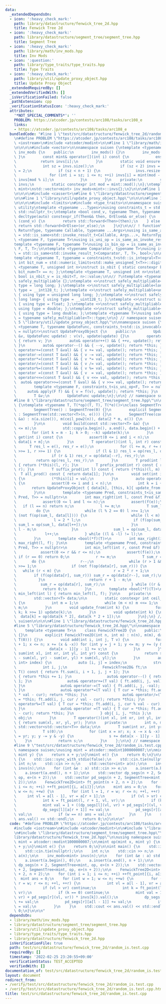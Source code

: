 ```yaml
---
data:
  _extendedDependsOn:
  - icon: ':heavy_check_mark:'
    path: library/datastructure/fenwick_tree_2d.hpp
    title: Fenwick Tree 2d
  - icon: ':heavy_check_mark:'
    path: library/datastructure/segment_tree/segment_tree.hpp
    title: Segment Tree
  - icon: ':heavy_check_mark:'
    path: library/math/inv_mods.hpp
    title: Inv Mods
  - icon: ':question:'
    path: library/type_traits/type_traits.hpp
    title: Type Traits
  - icon: ':heavy_check_mark:'
    path: library/util/update_proxy_object.hpp
    title: Update Proxy Object
  _extendedRequiredBy: []
  _extendedVerifiedWith: []
  _isVerificationFailed: false
  _pathExtension: cpp
  _verificationStatusIcon: ':heavy_check_mark:'
  attributes:
    '*NOT_SPECIAL_COMMENTS*': ''
    PROBLEM: https://atcoder.jp/contests/arc108/tasks/arc108_e
    links:
    - https://atcoder.jp/contests/arc108/tasks/arc108_e
  bundledCode: "#line 1 \"test/src/datastructure/fenwick_tree_2d/random_is.test.cpp\"\
    \n#define PROBLEM \"https://atcoder.jp/contests/arc108/tasks/arc108_e\"\n\n#include\
    \ <iostream>\n#include <atcoder/modint>\n\n#line 1 \"library/math/inv_mods.hpp\"\
    \n\n\n\n#include <vector>\n\nnamespace suisen {\ntemplate <typename mint>\nclass\
    \ inv_mods {\n    public:\n        inv_mods() {}\n        inv_mods(int n) { ensure(n);\
    \ }\n        const mint& operator[](int i) const {\n            ensure(i);\n \
    \           return invs[i];\n        }\n        static void ensure(int n) {\n\
    \            int sz = invs.size();\n            if (sz < 2) invs = {0, 1}, sz\
    \ = 2;\n            if (sz < n + 1) {\n                invs.resize(n + 1);\n \
    \               for (int i = sz; i <= n; ++i) invs[i] = mint(mod - mod / i) *\
    \ invs[mod % i];\n            }\n        }\n    private:\n        static std::vector<mint>\
    \ invs;\n        static constexpr int mod = mint::mod();\n};\ntemplate <typename\
    \ mint>\nstd::vector<mint> inv_mods<mint>::invs{};\n}\n\n\n#line 1 \"library/datastructure/segment_tree/segment_tree.hpp\"\
    \n\n\n\n#include <cassert>\n#line 6 \"library/datastructure/segment_tree/segment_tree.hpp\"\
    \n\n#line 1 \"library/util/update_proxy_object.hpp\"\n\n\n\n#line 1 \"library/type_traits/type_traits.hpp\"\
    \n\n\n\n#include <limits>\n#include <type_traits>\n\nnamespace suisen {\n// !\
    \ utility\ntemplate <typename ...Types>\nusing constraints_t = std::enable_if_t<std::conjunction_v<Types...>,\
    \ std::nullptr_t>;\ntemplate <bool cond_v, typename Then, typename OrElse>\nconstexpr\
    \ decltype(auto) constexpr_if(Then&& then, OrElse&& or_else) {\n    if constexpr\
    \ (cond_v) {\n        return std::forward<Then>(then);\n    } else {\n       \
    \ return std::forward<OrElse>(or_else);\n    }\n}\n\n// ! function\ntemplate <typename\
    \ ReturnType, typename Callable, typename ...Args>\nusing is_same_as_invoke_result\
    \ = std::is_same<std::invoke_result_t<Callable, Args...>, ReturnType>;\ntemplate\
    \ <typename F, typename T>\nusing is_uni_op = is_same_as_invoke_result<T, F, T>;\n\
    template <typename F, typename T>\nusing is_bin_op = is_same_as_invoke_result<T,\
    \ F, T, T>;\n\ntemplate <typename Comparator, typename T>\nusing is_comparator\
    \ = std::is_same<std::invoke_result_t<Comparator, T, T>, bool>;\n\n// ! integral\n\
    template <typename T, typename = constraints_t<std::is_integral<T>>>\nconstexpr\
    \ int bit_num = std::numeric_limits<std::make_unsigned_t<T>>::digits;\ntemplate\
    \ <typename T, unsigned int n>\nstruct is_nbit { static constexpr bool value =\
    \ bit_num<T> == n; };\ntemplate <typename T, unsigned int n>\nstatic constexpr\
    \ bool is_nbit_v = is_nbit<T, n>::value;\n\n// ?\ntemplate <typename T>\nstruct\
    \ safely_multipliable {};\ntemplate <>\nstruct safely_multipliable<int> { using\
    \ type = long long; };\ntemplate <>\nstruct safely_multipliable<long long> { using\
    \ type = __int128_t; };\ntemplate <>\nstruct safely_multipliable<unsigned int>\
    \ { using type = unsigned long long; };\ntemplate <>\nstruct safely_multipliable<unsigned\
    \ long long> { using type = __uint128_t; };\ntemplate <>\nstruct safely_multipliable<float>\
    \ { using type = float; };\ntemplate <>\nstruct safely_multipliable<double> {\
    \ using type = double; };\ntemplate <>\nstruct safely_multipliable<long double>\
    \ { using type = long double; };\ntemplate <typename T>\nusing safely_multipliable_t\
    \ = typename safely_multipliable<T>::type;\n\n} // namespace suisen\n\n\n#line\
    \ 5 \"library/util/update_proxy_object.hpp\"\n\nnamespace suisen {\n\ntemplate\
    \ <typename T, typename UpdateFunc, constraints_t<std::is_invocable<UpdateFunc>>\
    \ = nullptr>\nstruct UpdateProxyObject {\n    public:\n        UpdateProxyObject(T\
    \ &v, UpdateFunc update) : v(v), update(update) {}\n        operator T() const\
    \ { return v; }\n        auto& operator++() && { ++v, update(); return *this;\
    \ }\n        auto& operator--() && { --v, update(); return *this; }\n        auto&\
    \ operator+=(const T &val) && { v += val, update(); return *this; }\n        auto&\
    \ operator-=(const T &val) && { v -= val, update(); return *this; }\n        auto&\
    \ operator*=(const T &val) && { v *= val, update(); return *this; }\n        auto&\
    \ operator/=(const T &val) && { v /= val, update(); return *this; }\n        auto&\
    \ operator%=(const T &val) && { v %= val, update(); return *this; }\n        auto&\
    \ operator =(const T &val) && { v  = val, update(); return *this; }\n        auto&\
    \ operator<<=(const T &val) && { v <<= val, update(); return *this; }\n      \
    \  auto& operator>>=(const T &val) && { v >>= val, update(); return *this; }\n\
    \        template <typename F, constraints_t<is_uni_op<F, T>> = nullptr>\n   \
    \     auto& apply(F f) && { v = f(v), update(); return *this; }\n    private:\n\
    \        T &v;\n        UpdateFunc update;\n};\n\n} // namespace suisen\n\n\n\
    #line 8 \"library/datastructure/segment_tree/segment_tree.hpp\"\n\nnamespace suisen\
    \ {\ntemplate <typename T, T(*op)(T, T), T(*e)()>\nclass SegmentTree {\n    public:\n\
    \        SegmentTree() : SegmentTree(0) {}\n        explicit SegmentTree(int n)\
    \ : SegmentTree(std::vector<T>(n, e())) {}\n        SegmentTree(const std::vector<T>\
    \ &a) : n(a.size()), m(ceil_pow2(n)), data(2 * m, e()) {\n            build(a);\n\
    \        }\n\n        void build(const std::vector<T> &a) {\n            assert(int(a.size())\
    \ <= m);\n            std::copy(a.begin(), a.end(), data.begin() + m);\n     \
    \       for (int k = m - 1; k > 0; --k) update(k);\n        }\n        const T&\
    \ get(int i) const {\n            assert(0 <= i and i < n);\n            return\
    \ data[i + m];\n        }\n        T operator()(int l, int r) const {\n      \
    \      T res_l = e(), res_r = e();\n            for (l += m, r += m; l < r; l\
    \ >>= 1, r >>= 1) {\n                if (l & 1) res_l = op(res_l, data[l++]);\n\
    \                if (r & 1) res_r = op(data[--r], res_r);\n            }\n   \
    \         return op(res_l, res_r);\n        }\n        T prod(int l, int r) const\
    \ { return (*this)(l, r); }\n        T prefix_prod(int r) const { return (*this)(0,\
    \ r); }\n        T suffix_prod(int l) const { return (*this)(l, m); }\n      \
    \  T all_prod() const { return data[1]; }\n\n        void set(int i, const T &val)\
    \ {\n            (*this)[i] = val;\n        }\n        auto operator[](int i)\
    \ {\n            assert(0 <= i and i < n);\n            int k = i + m;\n     \
    \       return UpdateProxyObject { data[k], [this, k]{ update_from(k); } };\n\
    \        }\n\n        template <typename Pred, constraints_t<is_same_as_invoke_result<bool,\
    \ Pred, T>> = nullptr>\n        int max_right(int l, const Pred &f) const {\n\
    \            assert(0 <= l and l <= n);\n            assert(f(e));\n         \
    \   if (l == n) return n;\n            l += m;\n            T sum_l = e;\n   \
    \         do {\n                while (l % 2 == 0) l >>= 1;\n                if\
    \ (not f(op(sum_l, data[l]))) {\n                    while (l < m) {\n       \
    \                 l = 2 * l;\n                        if (f(op(sum_l, data[l])))\
    \ sum_l = op(sum_l, data[l++]);\n                    }\n                    return\
    \ l - m;\n                }\n                sum_l = op(sum_l, data[l]);\n   \
    \             l++;\n            } while ((l & -l) != l);\n            return n;\n\
    \        }\n        template <bool(*f)(T)>\n        int max_right(int l) { return\
    \ max_right(l, f); }\n\n        template <typename Pred, constraints_t<is_same_as_invoke_result<bool,\
    \ Pred, T>> = nullptr>\n        int min_left(int r, const Pred &f) const {\n \
    \           assert(0 <= r && r <= n);\n            assert(f(e));\n           \
    \ if (r == 0) return 0;\n            r += m;\n            T sum_r = e;\n     \
    \       do {\n                r--;\n                while (r > 1 && (r % 2)) r\
    \ >>= 1;\n                if (not f(op(data[r], sum_r))) {\n                 \
    \   while (r < m) {\n                        r = 2 * r + 1;\n                \
    \        if (f(op(data[r], sum_r))) sum_r = op(data[r--], sum_r);\n          \
    \          }\n                    return r + 1 - m;\n                }\n     \
    \           sum_r = op(data[r], sum_r);\n            } while ((r & -r) != r);\n\
    \            return 0;\n        }\n        template <bool(*f)(T)>\n        int\
    \ min_left(int l) { return min_left(l, f); }\n\n    private:\n        int n, m;\n\
    \        std::vector<T> data;\n\n        static constexpr int ceil_pow2(int n)\
    \ {\n            int m = 1;\n            while (m < n) m <<= 1;\n            return\
    \ m;\n        }\n        void update_from(int k) {\n            for (k >>= 1;\
    \ k; k >>= 1) update(k);\n        }\n        void update(int k) {\n          \
    \  data[k] = op(data[k * 2], data[k * 2 + 1]);\n        }\n};\n} // namespace\
    \ suisen\n\n\n\n#line 1 \"library/datastructure/fenwick_tree_2d.hpp\"\n\n\n\n\
    #line 5 \"library/datastructure/fenwick_tree_2d.hpp\"\n\nnamespace suisen {\n\n\
    \    template <typename T>\n    class FenwickTree2D {\n    public:\n        FenwickTree2D()\
    \ {}\n        explicit FenwickTree2D(int n, int m) : n(n), m(m), data(n, std::vector<T>(m,\
    \ T(0))) {}\n        void add(int i, int j, T v) {\n            for (int x = i\
    \ + 1; x <= n; x += (x & -x)) for (int y = j + 1; y <= m; y += (y & -y)) {\n \
    \               data[x - 1][y - 1] += v;\n            }\n        }\n        T\
    \ sum(int xl, int xr, int yl, int yr) const {\n            return sum(xr, yr)\
    \ - sum(xl, yr) - sum(xr, yl) + sum(xl, yl);\n        }\n        auto operator[](std::pair<int,\
    \ int> index) {\n            auto [i, j] = index;\n            struct {\n    \
    \            int i, j;\n                FenwickTree2D& ft;\n                operator\
    \ T() const { return ft.sum(i, i + 1, j, j + 1); }\n                auto& operator++()\
    \ { return *this += 1; }\n                auto& operator--() { return *this -=\
    \ 1; }\n                auto& operator+=(T val) { ft.add(i, j, val); return *this;\
    \ }\n                auto& operator-=(T val) { ft.add(i, j, -val); return *this;\
    \ }\n                auto& operator*=(T val) { T cur = *this; ft.add(i, j, cur\
    \ * val - cur); return *this; }\n                auto& operator/=(T val) { T cur\
    \ = *this; ft.add(i, j, cur / val - cur); return *this; }\n                auto&\
    \ operator%=(T val) { T cur = *this; ft.add(i, j, cur % val - cur); return *this;\
    \ }\n                auto& operator =(T val) { T cur = *this; ft.add(i, j, val\
    \ - cur); return *this; }\n            } obj{ i, j, *this };\n            return\
    \ obj;\n        }\n        T operator()(int xl, int xr, int yl, int yr) const\
    \ { return sum(xl, xr, yl, yr); }\n\n    private:\n        int n, m;\n       \
    \ std::vector<std::vector<T>> data;\n\n        T sum(int xr, int yr) const {\n\
    \            T s(0);\n            for (int x = xr; x; x -= x & -x) for (int y\
    \ = yr; y; y -= y & -y) {\n                s += data[x - 1][y - 1];\n        \
    \    }\n            return s;\n        }\n    };\n\n} // namespace suisen\n\n\n\
    #line 9 \"test/src/datastructure/fenwick_tree_2d/random_is.test.cpp\"\n\nusing\
    \ namespace suisen;\nusing mint = atcoder::modint1000000007;\n\nmint op(mint x,\
    \ mint y) {\n    return x + y;\n}\nmint e() {\n    return 0;\n}\n\nint main()\
    \ {\n    std::ios::sync_with_stdio(false);\n    std::cin.tie(nullptr);\n\n   \
    \ int n;\n    std::cin >> n;\n    std::vector<int> a(n);\n\n    inv_mods<mint>\
    \ invs(n);\n\n    for (int &e : a) std::cin >> e;\n    a.insert(a.begin(), 0);\n\
    \    a.insert(a.end(), n + 1);\n\n    std::vector dp_segs(n + 2, SegmentTree<mint,\
    \ op, e>(n + 2));\n    std::vector pd_segs(n + 2, SegmentTree<mint, op, e>(n +\
    \ 2));\n\n    FenwickTree2D<int> ft_point(n + 2, n + 2);\n    for (int i = 1;\
    \ i <= n; ++i) ++ft_point[{i, a[i]}];\n\n    mint ans = 0;\n    for (int w = 1;\
    \ w <= n; ++w) {\n        for (int l = 1, r = w; r <= n; ++l, ++r) {\n       \
    \     int vl = a[l - 1], vr = a[r + 1];\n            if (vl > vr) continue;\n\
    \            int k = ft_point(l, r + 1, vl, vr);\n            if (k == 0) continue;\n\
    \            mint val = 1 + ((dp_segs[l](vl, vr) + pd_segs[r](vl, vr)) * invs[k]).val();\n\
    \            dp_segs[l][a[r + 1]] += val;\n            pd_segs[r][a[l - 1]] +=\
    \ val;\n            if (w == n) ans = val;\n        }\n    }\n    std::cout <<\
    \ ans.val() << std::endl;\n    return 0;\n}\n\n\n"
  code: "#define PROBLEM \"https://atcoder.jp/contests/arc108/tasks/arc108_e\"\n\n\
    #include <iostream>\n#include <atcoder/modint>\n\n#include \"library/math/inv_mods.hpp\"\
    \n#include \"library/datastructure/segment_tree/segment_tree.hpp\"\n#include \"\
    library/datastructure/fenwick_tree_2d.hpp\"\n\nusing namespace suisen;\nusing\
    \ mint = atcoder::modint1000000007;\n\nmint op(mint x, mint y) {\n    return x\
    \ + y;\n}\nmint e() {\n    return 0;\n}\n\nint main() {\n    std::ios::sync_with_stdio(false);\n\
    \    std::cin.tie(nullptr);\n\n    int n;\n    std::cin >> n;\n    std::vector<int>\
    \ a(n);\n\n    inv_mods<mint> invs(n);\n\n    for (int &e : a) std::cin >> e;\n\
    \    a.insert(a.begin(), 0);\n    a.insert(a.end(), n + 1);\n\n    std::vector\
    \ dp_segs(n + 2, SegmentTree<mint, op, e>(n + 2));\n    std::vector pd_segs(n\
    \ + 2, SegmentTree<mint, op, e>(n + 2));\n\n    FenwickTree2D<int> ft_point(n\
    \ + 2, n + 2);\n    for (int i = 1; i <= n; ++i) ++ft_point[{i, a[i]}];\n\n  \
    \  mint ans = 0;\n    for (int w = 1; w <= n; ++w) {\n        for (int l = 1,\
    \ r = w; r <= n; ++l, ++r) {\n            int vl = a[l - 1], vr = a[r + 1];\n\
    \            if (vl > vr) continue;\n            int k = ft_point(l, r + 1, vl,\
    \ vr);\n            if (k == 0) continue;\n            mint val = 1 + ((dp_segs[l](vl,\
    \ vr) + pd_segs[r](vl, vr)) * invs[k]).val();\n            dp_segs[l][a[r + 1]]\
    \ += val;\n            pd_segs[r][a[l - 1]] += val;\n            if (w == n) ans\
    \ = val;\n        }\n    }\n    std::cout << ans.val() << std::endl;\n    return\
    \ 0;\n}\n\n\n"
  dependsOn:
  - library/math/inv_mods.hpp
  - library/datastructure/segment_tree/segment_tree.hpp
  - library/util/update_proxy_object.hpp
  - library/type_traits/type_traits.hpp
  - library/datastructure/fenwick_tree_2d.hpp
  isVerificationFile: true
  path: test/src/datastructure/fenwick_tree_2d/random_is.test.cpp
  requiredBy: []
  timestamp: '2022-02-25 23:20:55+09:00'
  verificationStatus: TEST_ACCEPTED
  verifiedWith: []
documentation_of: test/src/datastructure/fenwick_tree_2d/random_is.test.cpp
layout: document
redirect_from:
- /verify/test/src/datastructure/fenwick_tree_2d/random_is.test.cpp
- /verify/test/src/datastructure/fenwick_tree_2d/random_is.test.cpp.html
title: test/src/datastructure/fenwick_tree_2d/random_is.test.cpp
---
```

